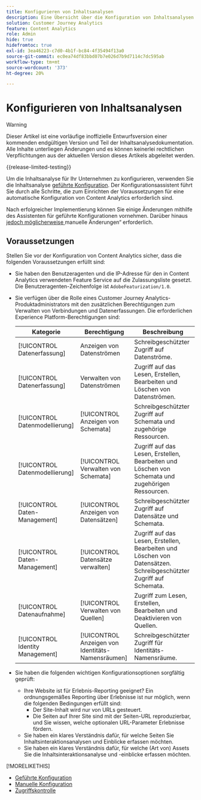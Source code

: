 ```yaml
---
title: Konfigurieren von Inhaltsanalysen
description: Eine Übersicht über die Konfiguration von Inhaltsanalysen
solution: Customer Journey Analytics
feature: Content Analytics
role: Admin
hide: true
hidefromtoc: true
exl-id: 3ea46223-c7d0-4b1f-bc84-4f35494f13a0
source-git-commit: ec0ea74df83bbd07b7e026d7b9d7114c7dc595ab
workflow-type: tm+mt
source-wordcount: '373'
ht-degree: 20%

---
```


# Konfigurieren von Inhaltsanalysen

>[!WARNING]
>
>Dieser Artikel ist eine vorläufige inoffizielle Entwurfsversion einer kommenden endgültigen Version und Teil der Inhaltsanalysedokumentation. Alle Inhalte unterliegen Änderungen und es können keinerlei rechtlichen Verpflichtungen aus der aktuellen Version dieses Artikels abgeleitet werden.
>

{{release-limited-testing}}


Um die Inhaltsanalyse für Ihr Unternehmen zu konfigurieren, verwenden Sie die Inhaltsanalyse [geführte Konfiguration](guided.md). Der Konfigurationsassistent führt Sie durch alle Schritte, die zum Einrichten der Voraussetzungen für eine automatische Konfiguration von Content Analytics erforderlich sind.

Nach erfolgreicher Implementierung können Sie einige Änderungen mithilfe des Assistenten für geführte Konfigurationen vornehmen. Darüber hinaus [ jedoch möglicherweise ](manual.md)manuelle Änderungen“ erforderlich.

## Voraussetzungen

Stellen Sie vor der Konfiguration von Content Analytics sicher, dass die folgenden Voraussetzungen erfüllt sind:

* Sie haben den Benutzeragenten und die IP-Adresse für den in Content Analytics verwendeten Feature Service auf die Zulassungsliste gesetzt. Die Benutzeragenten-Zeichenfolge ist `AdobeFeaturization/1.0`.
* Sie verfügen über die Rolle eines Customer Journey Analytics-Produktadministrators mit den zusätzlichen Berechtigungen zum Verwalten von Verbindungen und Datenerfassungen. Die erforderlichen Experience Platform-Berechtigungen sind:

  | Kategorie | Berechtigung | Beschreibung |
  |---|---|---|
  | [!UICONTROL Datenerfassung] | Anzeigen von Datenströmen | Schreibgeschützter Zugriff auf Datenströme. |
  | [!UICONTROL Datenerfassung] | Verwalten von Datenströmen | Zugriff auf das Lesen, Erstellen, Bearbeiten und Löschen von Datenströmen. |
  | [!UICONTROL Datenmodellierung] | [!UICONTROL Anzeigen von Schemata] | Schreibgeschützter Zugriff auf Schemata und zugehörige Ressourcen. |
  | [!UICONTROL Datenmodellierung] | [!UICONTROL Verwalten von Schemata] | Zugriff auf das Lesen, Erstellen, Bearbeiten und Löschen von Schemata und zugehörigen Ressourcen. |
  | [!UICONTROL Daten-Management] | [!UICONTROL Anzeigen von Datensätzen] | Schreibgeschützter Zugriff auf Datensätze und Schemata. |
  | [!UICONTROL Daten-Management] | [!UICONTROL Datensätze verwalten] | Zugriff auf das Lesen, Erstellen, Bearbeiten und Löschen von Datensätzen. Schreibgeschützter Zugriff auf Schemata. |
  | [!UICONTROL Datenaufnahme] | [!UICONTROL Verwalten von Quellen] | Zugriff zum Lesen, Erstellen, Bearbeiten und Deaktivieren von Quellen. |
  | [!UICONTROL Identity Management] | [!UICONTROL Anzeigen von Identitäts-Namensräumen] | Schreibgeschützter Zugriff für Identitäts-Namensräume. |

* Sie haben die folgenden wichtigen Konfigurationsoptionen sorgfältig geprüft:

   * Ihre Website ist für Erlebnis-Reporting geeignet? Ein ordnungsgemäßes Reporting über Erlebnisse ist nur möglich, wenn die folgenden Bedingungen erfüllt sind:
      * Der Site-Inhalt wird nur von URLs gesteuert.
      * Die Seiten auf Ihrer Site sind mit der Seiten-URL reproduzierbar, und Sie wissen, welche optionalen URL-Parameter Erlebnisse fördern.
   * Sie haben ein klares Verständnis dafür, für welche Seiten Sie Inhaltsinteraktionsanalysen und Einblicke erfassen möchten.
   * Sie haben ein klares Verständnis dafür, für welche (Art von) Assets Sie die Inhaltsinteraktionsanalyse und -einblicke erfassen möchten.


>>
[!MORELIKETHIS]
>>
* [Geführte Konfiguration](guided.md)
* [Manuelle Konfiguration](manual.md)
* [Zugriffskontrolle](/help/technotes/access-control.md)
>


